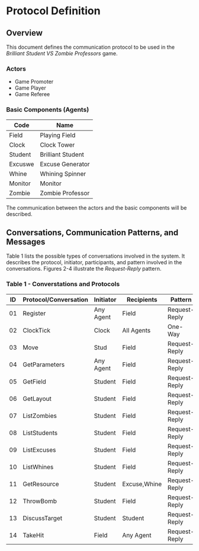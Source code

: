 Protocol Definition
===================

Overview
-----------

This document defines the communication protocol to be used in the *Brilliant Student VS Zombie Professors* game.

### Actors

* Game Promoter
* Game Player
* Game Referee

### Basic Components (Agents)

Code    | Name
------- | ----
Field   | Playing Field
Clock   | Clock Tower
Student | Brilliant Student
Excuswe | Excuse Generator
Whine   | Whining Spinner
Monitor | Monitor
Zombie  | Zombie Professor

The communication between the actors and the basic components will be described.


Conversations, Communication Patterns, and Messages
---------------------------------------------------

Table 1 lists the possible types of conversations involved in the system. It describes the protocol, initiator, participants, and pattern involved in the conversations. Figures 2-4 illustrate the *Request-Reply* pattern.

### Table 1 - Converstations and Protocols

ID | Protocol/Conversation | Initiator | Recipients    | Pattern       | Request Class | Reply Class
---| --------------------- | --------- | ------------- | ------------- | ------------- | -----------
01 | Register              | Any Agent | Field         | Request-Reply | Register      | Assignment
02 | ClockTick             | Clock     | All Agents    | One-Way       | ClockTick     | N/A
03 | Move                  | Stud      | Field         | Request-Reply | Move          | Acknowledge
04 | GetParameters         | Any Agent | Field         | Request-Reply | GetParameters | ParameterList
05 | GetField              | Student   | Field         | Request-Reply | GetField      | Field
06 | GetLayout             | Student   | Field         | Request-Reply | GetLayout     | Layout
07 | ListZombies           | Student   | Field         | Request-Reply | ListZombies   | ZombieList
08 | ListStudents          | Student   | Field         | Request-Reply | ListStudents  | StudentList
09 | ListExcuses           | Student   | Field         | Request-Reply | ListExcuses   | ExcuseList
10 | ListWhines            | Student   | Field         | Request-Reply | ListWhines    | WhineList
11 | GetResource           | Student   | Excuse,Whine  | Request-Reply | GetResource   | Recource
12 | ThrowBomb             | Student   | Field         | Request-Reply | ThrowBomb     | Acknowledge
13 | DiscussTarget         | Student   | Student       | Request-Reply | DiscussTarget | TargetStrategy
14 | TakeHit               | Field     | Any Agent     | Request-Reply | TakeHit       | ImHit
